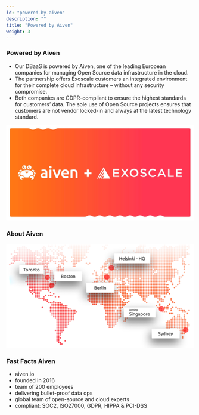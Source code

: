 ```yaml
---
id: "powered-by-aiven"
description: ""
title: "Powered by Aiven"
weight: 3
---
```


### Powered by Aiven

- Our DBaaS is powered by Aiven, one of the leading European companies for managing Open Source data infrastructure in the cloud.
- The partnership offers Exoscale customers an integrated environment for their complete cloud infrastructure – without any security compromise.
- Both companies are GDPR-compliant to ensure the highest standards for customers’ data. The sole use of Open Source projects ensures that customers are not vendor locked-in and always at the latest technology standard.

![aiven-exoscale](aiven-exoscale.png) 

### About Aiven

![about-aiven](about-aiven.png) 

### Fast Facts Aiven

- aiven.io
- founded in 2016
- team of 200 employees
- delivering bullet-proof data ops
- global team of open-source and cloud experts
- compliant: SOC2, ISO27000, GDPR, HIPPA & PCI-DSS